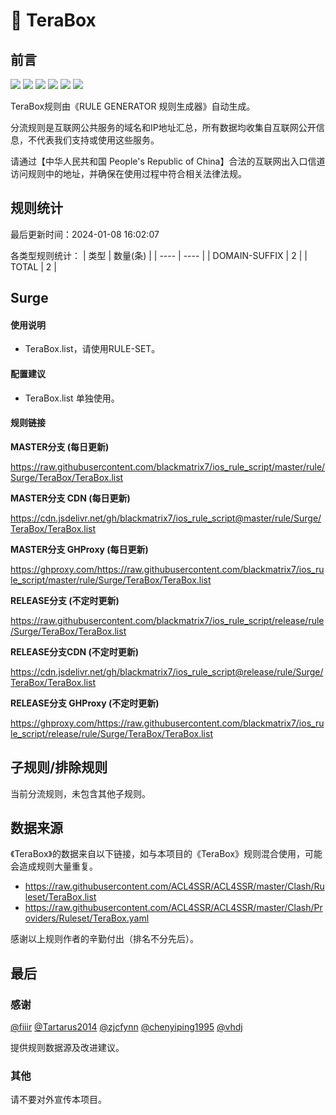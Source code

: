 # 🧸 TeraBox

## 前言

![](https://shields.io/badge/-移除重复规则-ff69b4) ![](https://shields.io/badge/-DOMAIN与DOMAIN--SUFFIX合并-green) ![](https://shields.io/badge/-DOMAIN--SUFFIX间合并-critical) ![](https://shields.io/badge/-DOMAIN与DOMAIN--KEYWORD合并-9cf) ![](https://shields.io/badge/-DOMAIN--SUFFIX与DOMAIN--KEYWORD合并-blue) ![](https://shields.io/badge/-IP--CIDR(6)合并-blueviolet) 

TeraBox规则由《RULE GENERATOR 规则生成器》自动生成。

分流规则是互联网公共服务的域名和IP地址汇总，所有数据均收集自互联网公开信息，不代表我们支持或使用这些服务。

请通过【中华人民共和国 People's Republic of China】合法的互联网出入口信道访问规则中的地址，并确保在使用过程中符合相关法律法规。

## 规则统计

最后更新时间：2024-01-08 16:02:07

各类型规则统计：
| 类型 | 数量(条)  | 
| ---- | ----  |
| DOMAIN-SUFFIX | 2  | 
| TOTAL | 2  | 


## Surge 

#### 使用说明
- TeraBox.list，请使用RULE-SET。

#### 配置建议
- TeraBox.list 单独使用。

#### 规则链接
**MASTER分支 (每日更新)**

https://raw.githubusercontent.com/blackmatrix7/ios_rule_script/master/rule/Surge/TeraBox/TeraBox.list

**MASTER分支 CDN (每日更新)**

https://cdn.jsdelivr.net/gh/blackmatrix7/ios_rule_script@master/rule/Surge/TeraBox/TeraBox.list

**MASTER分支 GHProxy (每日更新)**

https://ghproxy.com/https://raw.githubusercontent.com/blackmatrix7/ios_rule_script/master/rule/Surge/TeraBox/TeraBox.list

**RELEASE分支 (不定时更新)**

https://raw.githubusercontent.com/blackmatrix7/ios_rule_script/release/rule/Surge/TeraBox/TeraBox.list

**RELEASE分支CDN (不定时更新)**

https://cdn.jsdelivr.net/gh/blackmatrix7/ios_rule_script@release/rule/Surge/TeraBox/TeraBox.list

**RELEASE分支 GHProxy (不定时更新)**

https://ghproxy.com/https://raw.githubusercontent.com/blackmatrix7/ios_rule_script/release/rule/Surge/TeraBox/TeraBox.list

## 子规则/排除规则


当前分流规则，未包含其他子规则。

## 数据来源

《TeraBox》的数据来自以下链接，如与本项目的《TeraBox》规则混合使用，可能会造成规则大量重复。

- https://raw.githubusercontent.com/ACL4SSR/ACL4SSR/master/Clash/Ruleset/TeraBox.list
- https://raw.githubusercontent.com/ACL4SSR/ACL4SSR/master/Clash/Providers/Ruleset/TeraBox.yaml


感谢以上规则作者的辛勤付出（排名不分先后）。

## 最后

### 感谢

[@fiiir](https://github.com/fiiir) [@Tartarus2014](https://github.com/Tartarus2014) [@zjcfynn](https://github.com/zjcfynn) [@chenyiping1995](https://github.com/chenyiping1995) [@vhdj](https://github.com/vhdj)

提供规则数据源及改进建议。

### 其他

请不要对外宣传本项目。